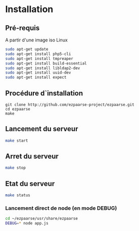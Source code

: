 # Installation #

## Pré-requis ##
A partir d'une image iso Linux

```bash
sudo apt-get update
sudo apt-get install php5-cli
sudo apt-get install tmpreaper
sudo apt-get install build-essential
sudo apt-get install libldap2-dev
sudo apt-get install uuid-dev
sudo apt-get install expect
```

## Procédure d`installation ##

```console
git clone http://github.com/ezpaarse-project/ezpaarse.git
cd ezpaarse
make
```

## Lancement du serveur ##

```bash
make start
```

## Arret du serveur ##

```bash
make stop
```

## Etat du serveur ##

```bash
make status
```

### Lancement direct de node (en mode DEBUG) ###


```bash
cd ~/ezpaarse/usr/share/ezpaarse
DEBUG=* node app.js
```

